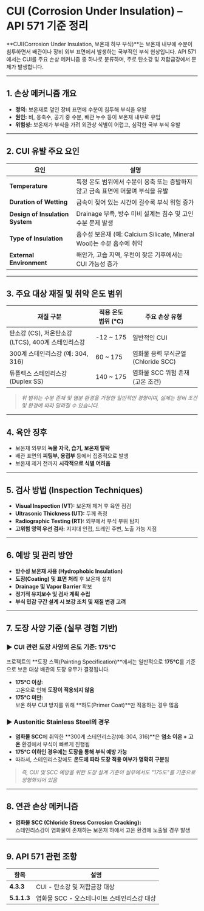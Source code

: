 # CUI (Corrosion Under Insulation) – API 571 기준 정리

**CUI(Corrosion Under Insulation, 보온재 하부 부식)**는 보온재 내부에 수분이 침투하면서 배관이나 장비 외부 표면에서 발생하는 국부적인 부식 현상입니다. API 571에서는 CUI를 주요 손상 메커니즘 중 하나로 분류하며, 주로 탄소강 및 저합금강에서 문제가 발생합니다.

---

## 1. 손상 메커니즘 개요

- **정의:** 보온재로 덮인 장비 표면에 수분이 침투해 부식을 유발
- **원인:** 비, 응축수, 공기 중 수분, 배관 누수 등이 보온재 내부로 유입
- **위험성:** 보온재가 부식을 가려 외관상 식별이 어렵고, 심각한 국부 부식 유발

---

## 2. CUI 유발 주요 요인

| 요인                            | 설명                                                         |
| ------------------------------- | ------------------------------------------------------------ |
| **Temperature**                 | 특정 온도 범위에서 수분이 응축 또는 증발하지 않고 금속 표면에 머물며 부식을 유발 |
| **Duration of Wetting**         | 금속이 젖어 있는 시간이 길수록 부식 위험 증가                |
| **Design of Insulation System** | Drainage 부족, 방수 미비 설계는 침수 및 고인 수분 문제 발생  |
| **Type of Insulation**          | 흡수성 보온재 (예: Calcium Silicate, Mineral Wool)는 수분 흡수에 취약 |
| **External Environment**        | 해안가, 고습 지역, 우천이 잦은 기후에서는 CUI 가능성 증가    |

---

## 3. 주요 대상 재질 및 취약 온도 범위

| 재질 구분                                          | 적용 온도 범위 (°C) | 주요 손상 유형                      |
| -------------------------------------------------- | ------------------- | ----------------------------------- |
| 탄소강 (CS), 저온탄소강 (LTCS), 400계 스테인리스강 | -12 ~ 175           | 일반적인 CUI                        |
| 300계 스테인리스강 (예: 304, 316)                  | 60 ~ 175            | 염화물 응력 부식균열 (Chloride SCC) |
| 듀플렉스 스테인리스강 (Duplex SS)                  | 140 ~ 175           | 염화물 SCC 위험 존재 (고온 조건)    |

> *위 범위는 수분 존재 및 염분 환경을 가정한 일반적인 경향이며, 실제는 장비 조건 및 환경에 따라 달라질 수 있습니다.*

---

## 4. 육안 징후

- 보온재 외부의 **녹물 자국, 습기, 보온재 탈락**
- 배관 표면의 **피팅부, 용접부** 등에서 집중적으로 발생
- 보온재 제거 전까지 **시각적으로 식별 어려움**

---

## 5. 검사 방법 (Inspection Techniques)

- **Visual Inspection (VT):** 보온재 제거 후 육안 점검
- **Ultrasonic Thickness (UT):** 두께 측정
- **Radiographic Testing (RT):** 외부에서 부식 부위 탐지
- **고위험 영역 우선 검사:** 지지대 인접, 드레인 주변, 노출 가능 지점

---

## 6. 예방 및 관리 방안

- **방수성 보온재 사용 (Hydrophobic Insulation)**
- **도장(Coating) 및 표면 처리** 후 보온재 설치
- **Drainage 및 Vapor Barrier** 확보
- **정기적 유지보수 및 검사 계획 수립**
- **부식 민감 구간 설계 시 보강 조치 및 재질 변경 고려**

---

## 7. 도장 사양 기준 (실무 경험 기반)

### ▶️ **CUI 관련 도장 사양의 온도 기준: 175°C**

프로젝트의 **도장 스펙(Painting Specification)**에서는 일반적으로 **175°C**를 기준으로 보온 대상 배관의 도장 유무가 결정됩니다.

- **175°C 이상:**  
  고온으로 인해 **도장이 적용되지 않음**
- **175°C 미만:**  
  보온 하부 CUI 방지를 위해 **하도(Primer Coat)**만 적용하는 경우 많음

### ▶️ **Austenitic Stainless Steel의 경우**

- **염화물 SCC**에 취약한 **300계 스테인리스강(예: 304, 316)**은 **염소 이온 + 고온** 환경에서 부식이 빠르게 진행됨
- **175°C 이하인 경우에는 도장을 통해 부식 예방 가능**
- 따라서, 스테인리스강에도 **온도에 따라 도장 적용 여부가 명확히 구분**됨

> *즉, CUI 및 SCC 예방을 위한 도장 설계 기준이 실무에서도 "175도"를 기준으로 정형화되어 있음*

---

## 8. 연관 손상 메커니즘

- **염화물 SCC (Chloride Stress Corrosion Cracking):**  
  스테인리스강이 염화물이 존재하는 보온재 하에서 고온 환경에 노출될 경우 발생

---

## 9. API 571 관련 조항

| 항목        | 설명                                        |
| ----------- | ------------------------------------------- |
| **4.3.3**   | CUI - 탄소강 및 저합금강 대상               |
| **5.1.1.3** | 염화물 SCC - 오스테나이트 스테인리스강 대상 |

